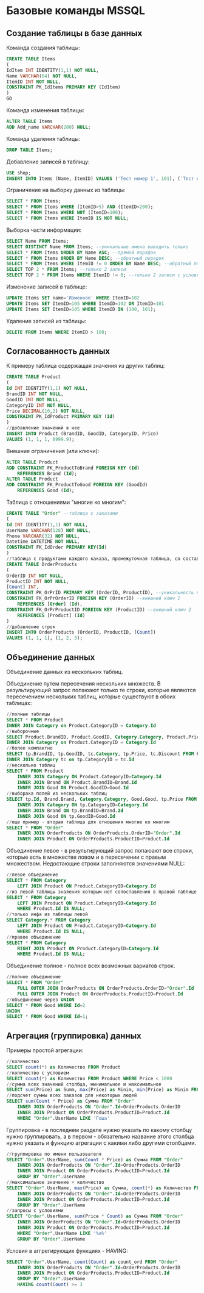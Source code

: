 # Базовые команды MSSQL

## Создание таблицы в базе данных

Команда создания таблицы:
```sql
CREATE TABLE Items
(
IdItem INT IDENTITY(1,1) NOT NULL,
Name VARCHAR(64) NOT NULL,
ItemID INT NOT NULL,
CONSTRAINT PK_IdItems PRIMARY KEY (IdItem)
)
GO
```
Команда изменения таблицы:
```sql
ALTER TABLE Items
ADD Add_name VARCHAR(200) NULL;
```
Команда удаления таблицы:
```sql
DROP TABLE Items;
```

Добавление записей в таблицу:
```sql
USE shop;
INSERT INTO Items (Name, ItemID) VALUES ('Тест номер 1', 101), ('Тест номер 2', 102);
```

Ограничение на выборку данных из таблицы:
```sql
SELECT * FROM Items;
SELECT * FROM Items WHERE (ItemID>5) AND (ItemID<200);
SELECT * FROM Items WHERE NOT (ItemID=100);
SELECT * FROM Items WHERE ItemID IS NOT NULL;
```
Выборка части информации:
```sql
SELECT Name FROM Items;
SELECT DISTINCT Name FROM Items; --уникальные имена выводить только
SELECT * FROM Items ORDER BY Name ASC; --прямой порядок
SELECT * FROM Items ORDER BY Name DESC; --обратный порядок
SELECT * FROM Items WHERE ItemID != 0 ORDER BY Name DESC; --обратный порядок
SELECT TOP 2 * FROM Items; --только 2 записи
SELECT TOP 2 * FROM Items WHERE ItemID != 0; --только 2 записи с условием
```

Изменение записей в таблице:
```sql
UPDATE Items SET name='Изменное' WHERE ItemID=102
UPDATE Items SET ItemID=105 WHERE ItemID=102 OR ItemID=101
UPDATE Items SET ItemID=105 WHERE ItemID IN (100, 101);
```

Удаление записей из таблицы:
```sql
DELETE FROM Items WHERE ItemID > 100;
```

## Согласованность данных

К примеру таблица содержащая значения из других таблиц:
```sql
CREATE TABLE Product
(
Id INT IDENTITY(1,1) NOT NULL,
BrandID INT NOT NULL,
GoodID INT NOT NULL,
CategoryID INT NOT NULL,
Price DECIMAL(10,2) NOT NULL,
CONSTRAINT PK_IdProduct PRIMARY KEY (Id)
)
//добавление значений в нее
INSERT INTO Product (BrandID, GoodID, CategoryID, Price)
VALUES (1, 1, 1, 8999.9);
```
Внешние ограничения (или ключи):
```sql
ALTER TABLE Product 
ADD CONSTRAINT FK_ProductToBrand FOREIGN KEY (Id)
	REFERENCES Brand (Id);
ALTER TABLE Product 
ADD CONSTRAINT FK_ProductToGood FOREIGN KEY (GoodId)
	REFERENCES Good (Id);
```
Таблица с отношениями "многие ко многим":
```sql
CREATE TABLE "Order" --таблица с заказами
(
Id INT IDENTITY(1,1) NOT NULL,
UserName VARCHAR(128) NOT NULL,
Phone VARCHAR(32) NOT NULL,
Datetime DATETIME NOT NULL,
CONSTRAINT FK_IdOrder PRIMARY KEY(Id)
)
//таблица с продуктами каждого каказа, промежуточная таблица, со составным ключом
CREATE TABLE OrderProducts
(
OrderID INT NOT NULL,
ProductID INT NOT NULL,
[Count] INT,
CONSTRAINT PK_OrPrID PRIMARY KEY (OrderID, ProductID), --уникальность первых двух полей
CONSTRAINT FK_OrPrOrderID FOREIGN KEY (OrderID) --внешний ключ 1
	REFERENCES [Order] (Id),
CONSTRAINT FK_OrPrProductID FOREIGN KEY (ProductID) --внешний ключ 2
	REFERENCES [Product] (Id)
)
//добавление строк
INSERT INTO OrderProducts (OrderID, ProductID, [Count])
VALUES (1, 1, 1), (1, 2, 3);
```

## Объединение данных

Объединение данных из нескольких таблиц. 

Объединение путем пересечения нескольких множеств. В результирующий запрос попаюают только те строки, которые являются пересечением нескольких таблиц, которые существуют в обоих таблицах:
```sql
//полные таблицы
SELECT * FROM Product
INNER JOIN Category on Product.CategoryID = Category.Id
//выборочные
SELECT Product.BrandID, Product.GoodID, Category.Category, Product.Price, Category.Discount FROM Product
INNER JOIN Category on Product.CategoryID = Category.Id
//более компактно
SELECT tp.BrandID, tp.GoodID, tc.Category, tp.Price, tc.Discount FROM Product tp
INNER JOIN Category tc on tp.CategoryID = tc.Id
//несколько таблиц
SELECT * FROM Product
	INNER JOIN Category ON Product.CategoryID=Category.Id
	INNER JOIN Brand ON Product.BrandID=Brand.Id
	INNER JOIN Good ON Product.GoodID=Good.Id
//выборака полей из нескольких таблиц
SELECT tp.Id, Brand.Brand, Category.Category, Good.Good, tp.Price FROM Product tp
	INNER JOIN Category ON tp.CategoryID=Category.Id
	INNER JOIN Brand ON tp.BrandID=Brand.Id
	INNER JOIN Good ON tp.GoodID=Good.Id
//еще пример - вторая таблица для отношения многие ко многим
SELECT * FROM "Order"
	INNER JOIN OrderProducts ON OrderProducts.OrderID="Order".Id
	INNER JOIN Product ON OrderProducts.ProductID=Product.Id
```

Объединение левое - в результирующий запрос попаюают все строки, которые есть в множестве ловом и в пересечении с правым множеством. Недостающие строки заполняются значениями NULL:
```sql
//левое объединение
SELECT * FROM Category
	LEFT JOIN Product ON Product.CategoryID=Category.Id
//из левой таблицы знаяения которым нет сопоставления в правой таблице
SELECT * FROM Category
	LEFT JOIN Product ON Product.CategoryID=Category.Id
	WHERE Product.Id IS NULL;
//только инфа из таблицы левой
SELECT Category.* FROM Category
	LEFT JOIN Product ON Product.CategoryID=Category.Id
	WHERE Product.Id IS NULL;
//правое объединение
SELECT * FROM Category
	RIGHT JOIN Product ON Product.CategoryID=Category.Id
	WHERE Product.Id IS NULL;
```

Объединение полное - полное всех возможных вариатов строк.
```sql
//полное объединение
SELECT * FROM "Order"
	FULL OUTER JOIN OrderProducts ON OrderProducts.OrderID="Order".Id
	FULL OUTER JOIN Product ON OrderProducts.ProductID=Product.Id
//объединение через UNION
SELECT * FROM Good WHERE Id=2
UNION
SELECT * FROM Good WHERE Id=1;
```

## Агрегация (группировка) данных

Примеры простой агрегации:
```sql
//количество
SELECT count(*) as Количество FROM Product
//количество с условием
SELECT count(*) as Количество FROM Product WHERE Price < 1000
//сумма всех значений столбца, минимальное и максимальное
SELECT sum(Price) as Summ, max(Price) as Minim, min(Price) as Minim FROM Product
//подсчет суммы всех заказов для некоторых людей
SELECT sum(Count * Price) as Сумма FROM "Order"
	INNER JOIN OrderProducts ON "Order".Id=OrderProducts.OrderID
	INNER JOIN Product ON OrderProducts.ProductID=Product.Id
	WHERE "Order".UserName LIKE 'Гоша'
```
Группировка - в последнем разделе нужно указать по какому столбцу нужно группировать, а в первом - обязательно название этого столбца нужно указать и функцию агрегации с какими либо другими столбцами.
```sql
//группировка по имени пользователя
SELECT "Order".UserName, sum(Count * Price) as Сумма FROM "Order"
	INNER JOIN OrderProducts ON "Order".Id=OrderProducts.OrderID
	INNER JOIN Product ON OrderProducts.ProductID=Product.Id
	GROUP BY "Order".UserName
//максимальное значение + количество
SELECT "Order".UserName, max(Price) as Сумма, count(*) as Количество FROM "Order"
	INNER JOIN OrderProducts ON "Order".Id=OrderProducts.OrderID
	INNER JOIN Product ON OrderProducts.ProductID=Product.Id
	GROUP BY "Order".UserName
//запросы с условиями
SELECT "Order".UserName, sum(Price * Count) as Сумма FROM "Order"
	INNER JOIN OrderProducts ON "Order".Id=OrderProducts.OrderID
	INNER JOIN Product ON OrderProducts.ProductID=Product.Id
	WHERE "Order".UserName LIKE '%а%'
	GROUP BY "Order".UserName
```
Условия в аггрегирующих функциях - HAVING:
```sql
SELECT "Order".UserName, count(Count) as count_ord FROM "Order"
	INNER JOIN OrderProducts ON "Order".Id=OrderProducts.OrderID
	INNER JOIN Product ON OrderProducts.ProductID=Product.Id
	GROUP BY "Order".UserName
	HAVING count(Count) >= 3
```

